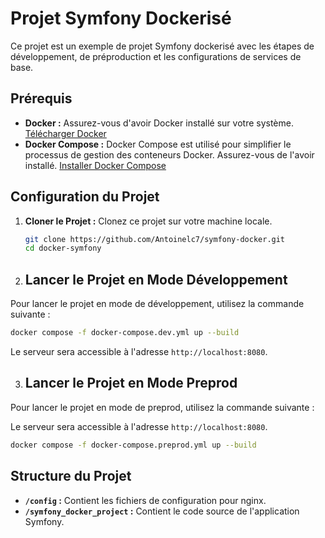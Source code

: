 # Projet Symfony Dockerisé

Ce projet est un exemple de projet Symfony dockerisé avec les étapes de développement, de préproduction et les configurations de services de base.

## Prérequis

- **Docker :** Assurez-vous d'avoir Docker installé sur votre système. [Télécharger Docker](https://docs.docker.com/engine/install/)
- **Docker Compose :** Docker Compose est utilisé pour simplifier le processus de gestion des conteneurs Docker. Assurez-vous de l'avoir installé. [Installer Docker Compose](https://docs.docker.com/compose/install/)

## Configuration du Projet

1. **Cloner le Projet :** Clonez ce projet sur votre machine locale.

   ```bash
   git clone https://github.com/Antoinelc7/symfony-docker.git
   cd docker-symfony
   ```

2. ## Lancer le Projet en Mode Développement

Pour lancer le projet en mode de développement, utilisez la commande suivante :

```bash
docker compose -f docker-compose.dev.yml up --build
```

Le serveur sera accessible à l'adresse `http://localhost:8080`.

3. ## Lancer le Projet en Mode Preprod

Pour lancer le projet en mode de preprod, utilisez la commande suivante :

Le serveur sera accessible à l'adresse `http://localhost:8080`.

```bash
docker compose -f docker-compose.preprod.yml up --build
```

## Structure du Projet

- **`/config` :** Contient les fichiers de configuration pour nginx.
- **`/symfony_docker_project` :** Contient le code source de l'application Symfony.
